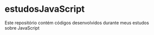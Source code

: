 # estudosJavaScript
 Este repositório contém códigos desenvolvidos durante meus estudos sobre JavaScript
